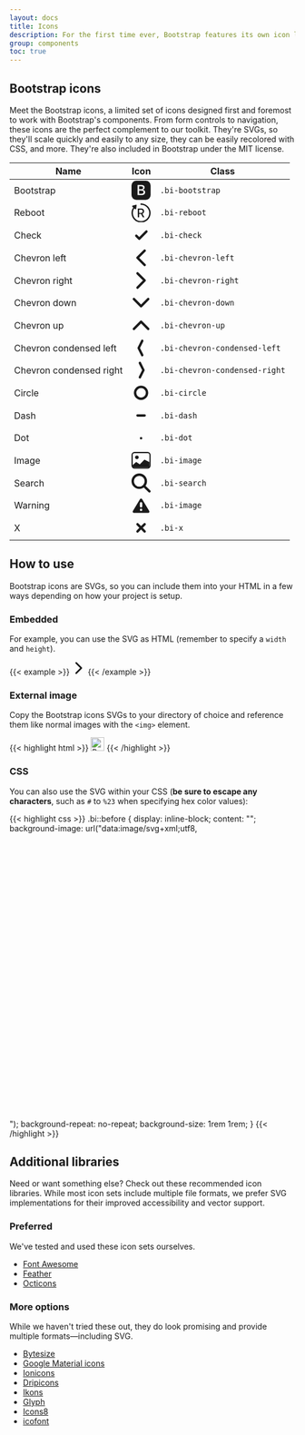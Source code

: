 ```yaml
---
layout: docs
title: Icons
description: For the first time ever, Bootstrap features its own icon library, custom designed and built for our components and documentation.
group: components
toc: true
---
```


## Bootstrap icons

Meet the Bootstrap icons, a limited set of icons designed first and foremost to work with Bootstrap's components. From form controls to navigation, these icons are the perfect complement to our toolkit. They're SVGs, so they'll scale quickly and easily to any size, they can be easily recolored with CSS, and more. They're also included in Bootstrap under the MIT license.

<table class="table bd-bi-table">
  <thead class="text-left">
    <tr>
      <th>Name</th>
      <th>Icon</th>
      <th>Class</th>
    </tr>
  </thead>
  <tbody>
    <tr>
      <td>Bootstrap</td>
      <td>
        <svg xmlns="http://www.w3.org/2000/svg" viewBox="0 0 16 16"><path d="M4 0h8a4 4 0 0 1 4 4v8a4 4 0 0 1-4 4H4a4 4 0 0 1-4-4V4a4 4 0 0 1 4-4zm4.535 12c1.805 0 2.889-.908 2.889-2.396 0-1.102-.762-1.916-1.904-2.034v-.1c.832-.14 1.482-.93 1.482-1.816 0-1.3-.955-2.11-2.543-2.11H5.061V12h3.474zM6.373 4.658h1.781c.973 0 1.541.457 1.541 1.237 0 .802-.603 1.23-1.763 1.23H6.373V4.658zm0 6.229V8.162h1.822c1.237 0 1.887.463 1.887 1.348 0 .896-.627 1.377-1.81 1.377H6.372z" fill="currentColor" fill-rule="evenodd"/></svg>
      </td>
      <td>
        <code>.bi-bootstrap</code>
      </td>
    </tr>
    <tr>
      <td>Reboot</td>
      <td>
        <svg xmlns="http://www.w3.org/2000/svg" viewBox="0 0 16 16"><path d="M1.445 3.412l-.663-.577a.58.58 0 0 1 .227-.997l2.52-.69a.58.58 0 0 1 .728.633l-.332 2.592a.58.58 0 0 1-.955.364l-.644-.56A6.84 6.84 0 1 0 8.001 1.16a.58.58 0 0 1 0-1.159 8 8 0 1 1-6.556 3.412zm4.943 1.865V7.92h1.6c.881 0 1.385-.484 1.385-1.325 0-.82-.535-1.32-1.416-1.32h-1.57zm0 3.566v2.828H5.246V4.32h2.849c1.513 0 2.455.876 2.455 2.247 0 .993-.53 1.798-1.426 2.099l1.645 3.006H9.455L7.957 8.843h-1.57z" fill="currentColor" fill-rule="evenodd"/></svg>
      </td>
      <td>
        <code>.bi-reboot</code>
      </td>
    </tr>
    <tr>
      <td>Check</td>
      <td>
        <svg class="bi bi-check" viewBox="0 0 16 16" xmlns="http://www.w3.org/2000/svg"><path fill="none" stroke="currentColor" stroke-linecap="round" stroke-linejoin="round" stroke-width="2" d="M4 8.5L6.5 11l6-6"/></svg>
      </td>
      <td>
        <code>.bi-check</code>
      </td>
    </tr>
    <tr>
      <td>Chevron left</td>
      <td>
        <svg class="bi bi-chevron-left" viewBox="0 0 16 16" xmlns="http://www.w3.org/2000/svg"><path fill="none" stroke="currentColor" stroke-linecap="round" stroke-linejoin="round" stroke-width="2" d="M11 2L5 8l6 6"/></svg>
      </td>
      <td>
        <code>.bi-chevron-left</code>
      </td>
    </tr>
    <tr>
      <td>Chevron right</td>
      <td>
        <svg class="bi bi-chevron-right" viewBox="0 0 16 16" xmlns="http://www.w3.org/2000/svg"><path fill="none" stroke="currentColor" stroke-linecap="round" stroke-linejoin="round" stroke-width="2" d="M5 14l6-6-6-6"/></svg>
      </td>
      <td>
        <code>.bi-chevron-right</code>
      </td>
    </tr>
    <tr>
      <td>Chevron down</td>
      <td>
        <svg class="bi bi-chevron-down" viewBox="0 0 16 16" xmlns="http://www.w3.org/2000/svg"><path fill="none" stroke="currentColor" stroke-linecap="round" stroke-linejoin="round" stroke-width="2" d="M2 5l6 6 6-6"/></svg>
      </td>
      <td>
        <code>.bi-chevron-down</code>
      </td>
    </tr>
    <tr>
      <td>Chevron up</td>
      <td>
        <svg class="bi bi-chevron-up" viewBox="0 0 16 16" xmlns="http://www.w3.org/2000/svg"><path fill="none" stroke="currentColor" stroke-linecap="round" stroke-linejoin="round" stroke-width="2" d="M2 11l6-6 6 6"/></svg>
      </td>
      <td>
        <code>.bi-chevron-up</code>
      </td>
    </tr>
    <tr>
      <td>Chevron condensed left</td>
      <td>
        <svg class="bi bi-chevron-condensed-left" viewBox="0 0 16 16" xmlns="http://www.w3.org/2000/svg"><path fill="none" stroke="currentColor" stroke-linecap="round" stroke-linejoin="round" stroke-width="2" d="M9 2L6 8l3 6"/></svg>
      </td>
      <td>
        <code>.bi-chevron-condensed-left</code>
      </td>
    </tr>
    <tr>
      <td>Chevron condensed right</td>
      <td>
        <svg class="bi bi-chevron-condensed-right" viewBox="0 0 16 16" xmlns="http://www.w3.org/2000/svg"><path fill="none" stroke="currentColor" stroke-linecap="round" stroke-linejoin="round" stroke-width="2" d="M7 14l3-6-3-6"/></svg>
      </td>
      <td>
        <code>.bi-chevron-condensed-right</code>
      </td>
    </tr>
    <tr>
      <td>Circle</td>
      <td>
        <svg class="bi bi-circle" viewBox="0 0 16 16" xmlns="http://www.w3.org/2000/svg"><path fill="currentColor" d="M8 14A6 6 0 1 0 8 2a6 6 0 0 0 0 12zm0-2a4 4 0 1 1 0-8 4 4 0 0 1 0 8z"/></svg>
      </td>
      <td>
        <code>.bi-circle</code>
      </td>
    </tr>
    <tr>
      <td>Dash</td>
      <td>
        <svg class="bi bi-dash" viewBox="0 0 16 16" xmlns="http://www.w3.org/2000/svg"><path fill="none" stroke="currentColor" stroke-linecap="round" stroke-linejoin="round" stroke-width="2" d="M5 8h6"/></svg>
      </td>
      <td>
        <code>.bi-dash</code>
      </td>
    </tr>
    <tr>
      <td>Dot</td>
      <td>
        <svg class="bi bi-dot" viewBox="0 0 16 16" xmlns="http://www.w3.org/2000/svg"><path fill="none" stroke="currentColor" stroke-linecap="round" stroke-linejoin="round" stroke-width="2" d="M8 8v.082"/></svg>
      </td>
      <td>
        <code>.bi-dot</code>
      </td>
    </tr>
    <tr>
      <td>Image</td>
      <td>
        <svg class="bi bi-image" viewBox="0 0 16 16" xmlns="http://www.w3.org/2000/svg"><g fill="none" fill-rule="evenodd"><rect stroke="currentColor" x=".5" y="1.5" width="15" height="13" rx="2"/><path d="M10.646 7.646a.5.5 0 0 1 .578-.093L15 9.5V14H1v-2l2.646-2.354a.5.5 0 0 1 .631-.062l2.66 1.773 3.71-3.71z" fill="currentColor" fill-rule="nonzero"/><circle fill="currentColor" cx="4.5" cy="5.5" r="1.5"/></g></svg>
      </td>
      <td>
        <code>.bi-image</code>
      </td>
    </tr>
    <tr>
      <td>Search</td>
      <td>
        <svg class="bi bi-search" viewBox="0 0 16 16" xmlns="http://www.w3.org/2000/svg"><g fill="none" fill-rule="evenodd" stroke="currentColor" stroke-width="2"><path d="M11 11l4 4" stroke-linecap="round" stroke-linejoin="round"/><circle cx="6.5" cy="6.5" r="5.5"/></g></svg>
      </td>
      <td>
        <code>.bi-search</code>
      </td>
    </tr>
      <tr>
        <td>Warning</td>
        <td>
          <svg class="bi bi-warning" viewBox="0 0 16 16" xmlns="http://www.w3.org/2000/svg"><path d="M7.143 2.486a1 1 0 0 1 1.714 0l6 10A1 1 0 0 1 14 14H2a1 1 0 0 1-.857-1.514l6-10zM8 10.5a1 1 0 1 0 0 2 1 1 0 0 0 0-2zM7.998 5a1 1 0 0 0-1 1v2.5a1 1 0 1 0 2 0V6a1 1 0 0 0-1-1z" fill="currentColor" fill-rule="nonzero"/></svg>
        </td>
        <td>
          <code>.bi-image</code>
        </td>
      </tr>
    <tr>
      <td>X</td>
      <td>
        <svg class="bi bi-x" viewBox="0 0 16 16" xmlns="http://www.w3.org/2000/svg"><path fill="none" stroke="currentColor" stroke-linecap="round" stroke-linejoin="round" stroke-width="2" d="M8 8l-3 3 3-3 3 3-3-3zm0 0l3-3-3 3-3-3 3 3z"/></svg>
      </td>
      <td>
        <code>.bi-x</code>
      </td>
    </tr>
  </tbody>
</table>

## How to use

Bootstrap icons are SVGs, so you can include them into your HTML in a few ways depending on how your project is setup.

### Embedded

For example, you can use the SVG as HTML (remember to specify a `width` and `height`).

{{< example >}}
<svg class="bi bi-chevron-right" width="24" height="24" viewBox="0 0 16 16" xmlns="http://www.w3.org/2000/svg"><path fill="none" stroke="currentColor" stroke-linecap="round" stroke-linejoin="round" stroke-width="2" d="M5 14l6-6-6-6"/></svg>
{{< /example >}}

### External image

Copy the Bootstrap icons SVGs to your directory of choice and reference them like normal images with the `<img>` element.

{{< highlight html >}}
<img src="assets/images/bi-bootstrap.svg" width="24" height="24" title="Bootstrap">
{{< /highlight >}}

### CSS

You can also use the SVG within your CSS (**be sure to escape any characters**, such as `#` to `%23` when specifying hex color values):

{{< highlight css >}}
.bi::before {
  display: inline-block;
  content: "";
  background-image: url("data:image/svg+xml;utf8,<svg xmlns='http://www.w3.org/2000/svg' viewBox='0 0 16 16'><path fill='none' stroke='%23333' stroke-linecap='round' stroke-linejoin='round' stroke-width='2' d='M5 14l6-6-6-6'/></svg>");
  background-repeat: no-repeat;
  background-size: 1rem 1rem;
}
{{< /highlight >}}

## Additional libraries

Need or want something else? Check out these recommended icon libraries. While most icon sets include multiple file formats, we prefer SVG implementations for their improved accessibility and vector support.

### Preferred

We've tested and used these icon sets ourselves.

- [Font Awesome](https://fontawesome.com/)
- [Feather](https://feathericons.com/)
- [Octicons](https://octicons.github.com/)

### More options

While we haven't tried these out, they do look promising and provide multiple formats—including SVG.

- [Bytesize](https://github.com/danklammer/bytesize-icons)
- [Google Material icons](https://material.io/tools/icons/)
- [Ionicons](https://ionicons.com/)
- [Dripicons](http://demo.amitjakhu.com/dripicons/)
- [Ikons](http://ikons.piotrkwiatkowski.co.uk/)
- [Glyph](https://glyph.smarticons.co/)
- [Icons8](https://icons8.com/)
- [icofont](https://icofont.com/)

